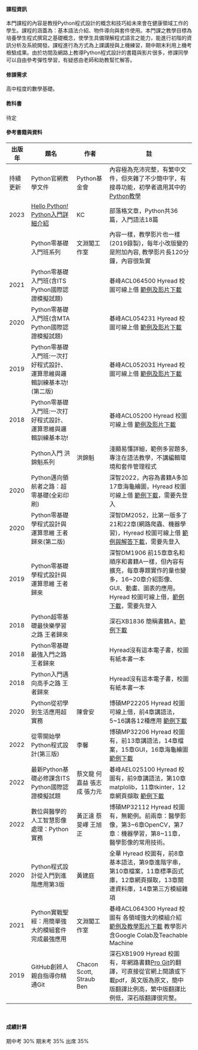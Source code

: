 #### 課程資訊
本門課程的內容是教授Python程式設計的概念和技巧給未來會在健康領域工作的學生。課程的涵蓋為：基本語法介紹、物件導向與套件使用。本門課之教學目標為培養學生程式撰寫之基礎概念，使學生具備理解程式語言之能力，能進行初階的資訊分析及系統開發。課程進行為方式為上課講授與上機練習，期中期末利用上機考檢驗成果。由於坊間及網路上教導Python程式設計的書籍與影片很多，修課同學可以自由參考彈性學習，有疑惑由老師和助教幫忙解答。

#### 修課需求
高中程度的數學基礎。

#### 教科書
待定

#### 參考書籍與資料

|出版年|題名|作者|註|
|---   |--- |---|---|
|持續更新 |Python官網教學文件|Python基金會|內容極為充沛完整，有繁中文件，但夾雜了不少簡中字，有搜尋功能，初學者適用其中的[Python教學](https://docs.python.org/zh-tw/3.11/tutorial/index.html)|
|2023 |[Hello Python! Python入門詳細介紹](https://simplelearn.tw/python-intro/)|KC|部落格文章，Python共36篇，入門語法18篇 |
||Python零基礎入門班系列|文淵閣工作室|內容一樣，教學影片也一樣(2019錄製)，每年小改版變的是附加內容, 教學影片長120分鐘，內容很紮實|
|2021 |Python零基礎入門班(含ITS Python國際認證模擬試題)|  | 碁峰ACL064500 Hyread 校圖可線上借 [範例及影片下載](https://www.gotop.com.tw/books/download.aspx?bookid=acl064500) |
|2020 |Python零基礎入門班(含MTA Python國際認證模擬試題) | | 碁峰ACL054231 Hyread 校圖可線上借 [範例及影片下載](https://www.gotop.com.tw/books/download.aspx?bookid=ACL0554231)|
|2019 |Python零基礎入門班:一次打好程式設計、運算思維與邏輯訓練基本功!(第二版) | | 碁峰ACL052031 Hyread 校圖可線上借 [範例及影片下載](https://www.gotop.com.tw/books/download.aspx?bookid=ACL052031)|
|2018 |Python零基礎入門班:一次打好程式設計、運算思維與邏輯訓練基本功! | | 碁峰ACL05200 Hyread 校圖可線上借 [範例及影片下載](https://www.gotop.com.tw/books/download.aspx?bookid=ACL052000)|
|     |Python入門 洪錦魁系列|洪錦魁|淺顯易懂詳細，範例多習題多, 專注在語法教學，不講編輯環境和套件管理程式| 
|2020 |Python邁向領航者之路：超零基礎(全彩印刷)||深智2022，內容為書籍A多加17章海龜繪圖，Hyread 校圖可線上借 [範例下載](https://deepwisdom.com.tw/%e8%b3%87%e6%ba%90%e4%b8%8b%e8%bc%89/)，需要先登入|
|2020 |Python零基礎學程式設計與運算思維 王者歸來(第二版)||深智DM2052，比第一版多了21和22章(網路爬蟲、機器學習)，Hyread 校圖可線上借 [範例與解答下載](https://deepwisdom.com.tw/%e8%b3%87%e6%ba%90%e4%b8%8b%e8%bc%89/)，需要先登入| 
|2019 |Python零基礎學程式設計與運算思維 王者歸來||深智DM1906 前15章章名和順序和書籍A一樣，但內容有擴充，每章專題實作的量也變多，16~20章介紹影像、GUI、動畫、圖表的應用。Hyread 校圖可線上借，[範例下載](https://deepwisdom.com.tw/%e8%b3%87%e6%ba%90%e4%b8%8b%e8%bc%89/)，需要先登入 | 
|2018 |Python超零基礎最快樂學習之路 王者歸來||深石XB1836 簡稱書籍A，[範例下載](http://www.deepstone.com.tw/xmdoc/cont?xsmsid=0J191295271158913049&sid=0J210261690091745717&sq=%E7%8E%8B%E8%80%85%E6%AD%B8%E4%BE%86)| 
|2018 |Python零基礎最強入門之路 王者歸來|  |Hyread沒有這本電子書，校圖有紙本書一本| 
|2018 |Python入門邁向高手之路 王者歸來|    |Hyread沒有這本電子書，校圖有紙本書一本| 
|2020 |Python從初學到生活應用超實務         |陳會安 |博碩MP22205 Hyread 校圖可線上借，前4章講語法，5~16講各12種應用 [範例下載](https://www.drmaster.com.tw/Bookinfo.asp?BookID=MP22205)|
|2022 |從零開始學Python程式設計(第三版) |李馨  |博碩MP32206 Hyread 校圖有，前13章講語法，14章檔案，15章GUI，16章海龜繪圖 [範例下載](https://www.drmaster.com.tw/Bookinfo.asp?BookID=MP32206)|
|2022 |最新Python基礎必修課含ITS Python國際認證模擬試題 | 蔡文龍 何嘉益 張志成 張力元 |碁峰AEL025100 Hyread 校圖有，前9章講語法，第10章matplolib，11章tkinter，12章網頁擷取 [範例下載](https://www.gotop.com.tw/books/download.aspx?bookid=AEL025100)|
|2022 |數位與醫學的人工智慧影像處理：Python實務 | 黃正達 蔡旻嶧 王旭正 |博碩MP32112 Hyread 校圖有，無範例。前兩章：醫學影像，第3~6章OpenCV，第7章：機器學習，第8~11章，醫學影像的常用技術。|
|2020 | Python程式設計從入門到進階應用第3版 | 黃建庭 | 全華 Hyread 校圖有，前8章基本語法，第9章進階字串，第10章檔案，11章標準函式庫，12章網頁擷取，13章關連資料庫，14章第三方模組雜項 | 
|2021 |Python實戰聖經：用簡單強大的模組套件完成最強應用 |文淵閣工作室|碁峰ACL064300 Hyread 校圖有 各領域強大的模組介紹 [範例及教學影片下載](https://www.gotop.com.tw/books/download.aspx?bookid=acl064300) 教學影片含Google Colab及Teachable Machine|
|2019 |GitHub創辨人親自指導你精通Git|Chacon Scott, Straub Ben|深石XB1909 Hyread 校圖有，年網路書籍[Pro Git](https://git-scm.com/book/zh/v2)的翻譯，可直接從官網上閱讀或下載pdf，英文版為原文，簡中版翻譯比例高，繁中版翻譯比例低，深石版翻譯很完整。|

<br/>

#### 成績計算
期中考 30% 期末考 35% 出席 35%


